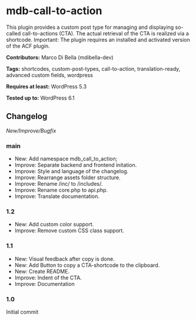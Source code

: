# mdb-call-to-action
This plugin provides a custom post type for managing and displaying so-called call-to-actions (CTA).
The actual retrieval of the CTA is realized via a shortcode.
Important: The plugin requires an installed and activated version of the ACF plugin.

__Contributors:__ Marco Di Bella (mdibella-dev)

__Tags:__  shortcodes, custom-post-types, call-to-action, translation-ready, advanced custom fields, wordpress

__Requires at least:__ WordPress 5.3  

__Tested up to:__ WordPress 6.1  


## Changelog
*New/Improve/Bugfix*

### main
* New: Add namespace mdb_call_to_action;
* Improve: Separate backend and frontend initation.
* Improve: Style and language of the changelog.
* Improve: Rearrange assets folder structure.
* Improve: Rename /inc/ to /includes/.
* Improve: Rename core.php to api.php.
* Improve: Translate documentation.


### 1.2
* New: Add custom color support.
* Improve: Remove custom CSS class support.


### 1.1   
* New: Visual feedback after copy is done.    
* New: Add Button to copy a CTA-shortcode to the clipboard.  
* New: Create README.  
* Improve: Indent of the CTA.  
* Improve: Documentation  


### 1.0  
Initial commit
